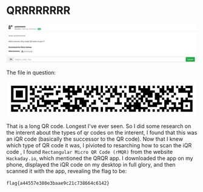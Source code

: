 # QRRRRRRRR
![](../images/qrrrrrrrr-part-1.png)

The file in question:

![](../images/qrrrrrrrr.png)

That is a long QR code. Longest I've ever seen. So I did some research on the interent about the types of qr codes on the interent, I found that this was an iQR code (basically the successor to the QR code). Now that I knew which type of QR code it was, I pivioted to resarching how to scan the iQR code , I found `Rectangular Micro QR Code (rMQR)` from the website `Hackaday.io`, which mentioned the QRQR app. I downloaded the app on my phone, displayed the iQR code on my desktop in full glory, and then scanned it with the app, revealing the flag to be:

`flag{a44557e380e3baae9c21c738664c6142}`


